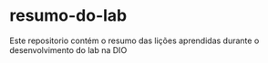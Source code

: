 # resumo-do-lab
Este repositorio contém o resumo das lições aprendidas durante o desenvolvimento do lab na DIO
